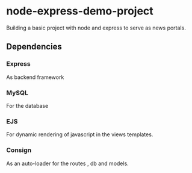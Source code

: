 # node-express-demo-project

Building a basic project with node and express to serve as news portals.

## Dependencies

### Express
  As backend framework

### MySQL
  For the database

### EJS
  For dynamic rendering of javascript in the views templates.

### Consign
  As an auto-loader for the routes , db and models.
